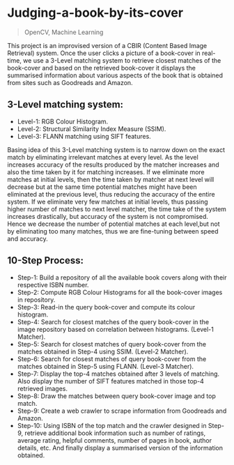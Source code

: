 # Judging-a-book-by-its-cover
> OpenCV, Machine Learning

This project is an improvised version of a CBIR (Content Based Image Retrieval) system. Once the user clicks a picture of a book-cover in real-time, we use a 3-Level matching system to retrieve closest matches of the book-cover and based on the retrieved book-cover it displays the summarised information about various aspects of the book that is obtained from sites such as Goodreads and Amazon.

## 3-Level matching system:
* Level-1: RGB Colour Histogram.
* Level-2: Structural Similarity Index Measure (SSIM).
* Level-3: FLANN matching using SIFT features.

Basing idea of this 3-Level matching system is to narrow down on the exact match by eliminating irrelevant matches at every level. As the level increases accuracy of the results produced by the matcher increases and also the time taken by it for matching increases.
If we eliminate more matches at initial levels, then the time taken by matcher at next level will decrease but at the same time potential matches might have been eliminated at the previous level, thus reducing the accuracy of the entire system.
If we eliminate very few matches at initial levels, thus passing higher number of matches to next level matcher, the time take of the system increases drastically, but accuracy of the system is not compromised.
Hence we decrease the number of potential matches at each level,but not by eliminating too many matches, thus we are fine-tuning between speed and accuracy.

## 10-Step Process:
* Step-1: Build a repository of all the available book covers along with their respective ISBN number.
* Step-2: Compute RGB Colour Histograms for all the book-cover images in repository.
* Step-3: Read-in the query book-cover and compute its colour histogram.
* Step-4: Search for closest matches of the query book-cover in the image repository based on correlation between histograms. (Level-1 Matcher).
* Step-5: Search for closest matches of query book-cover from the matches obtained in Step-4 using SSIM. (Level-2 Matcher).
* Step-6: Search for closest matches of query book-cover from the matches obtained in Step-5 using FLANN. (Level-3 Matcher).
* Step-7: Display the top-4 matches obtained after 3 levels of matching. Also display the number of SIFT features matched in those top-4 retrieved images.
* Step-8: Draw the matches between query book-cover image and top match.
* Step-9: Create a web crawler to scrape information from Goodreads and Amazon.
* Step-10: Using ISBN of the top match and the crawler designed in Step-9, retrieve additional book information such as number of ratings, average rating, helpful comments, number of pages in book, author details, etc. And finally display a summarised version of the information obtained.
